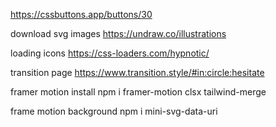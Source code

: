 https://cssbuttons.app/buttons/30

download svg images
https://undraw.co/illustrations

loading icons
https://css-loaders.com/hypnotic/

transition page
https://www.transition.style/#in:circle:hesitate

framer motion install
 npm i framer-motion clsx tailwind-merge

frame motion background 
npm i mini-svg-data-uri

